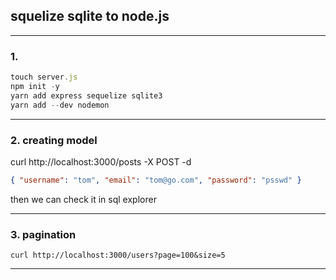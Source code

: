 ## squelize sqlite to node.js

---

### 1.

```javascript
touch server.js
npm init -y
yarn add express sequelize sqlite3
yarn add --dev nodemon
```

---

### 2. creating model

curl http://localhost:3000/posts -X POST -d <json query>

```json
{ "username": "tom", "email": "tom@go.com", "password": "psswd" }
```

then we can check it in sql explorer

---

### 3. pagination

```console
curl http://localhost:3000/users?page=100&size=5
```

---
